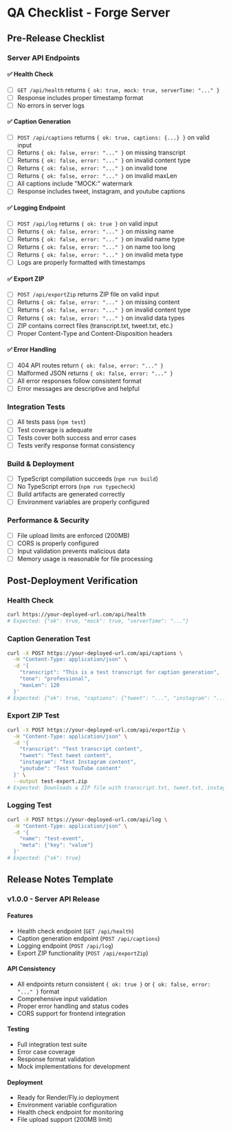 # QA Checklist - Forge Server

## Pre-Release Checklist

### Server API Endpoints

#### ✅ Health Check
- [ ] `GET /api/health` returns `{ ok: true, mock: true, serverTime: "..." }`
- [ ] Response includes proper timestamp format
- [ ] No errors in server logs

#### ✅ Caption Generation
- [ ] `POST /api/captions` returns `{ ok: true, captions: {...} }` on valid input
- [ ] Returns `{ ok: false, error: "..." }` on missing transcript
- [ ] Returns `{ ok: false, error: "..." }` on invalid content type
- [ ] Returns `{ ok: false, error: "..." }` on invalid tone
- [ ] Returns `{ ok: false, error: "..." }` on invalid maxLen
- [ ] All captions include "MOCK:" watermark
- [ ] Response includes tweet, instagram, and youtube captions

#### ✅ Logging Endpoint
- [ ] `POST /api/log` returns `{ ok: true }` on valid input
- [ ] Returns `{ ok: false, error: "..." }` on missing name
- [ ] Returns `{ ok: false, error: "..." }` on invalid name type
- [ ] Returns `{ ok: false, error: "..." }` on name too long
- [ ] Returns `{ ok: false, error: "..." }` on invalid meta type
- [ ] Logs are properly formatted with timestamps

#### ✅ Export ZIP
- [ ] `POST /api/exportZip` returns ZIP file on valid input
- [ ] Returns `{ ok: false, error: "..." }` on missing content
- [ ] Returns `{ ok: false, error: "..." }` on invalid content type
- [ ] Returns `{ ok: false, error: "..." }` on invalid data types
- [ ] ZIP contains correct files (transcript.txt, tweet.txt, etc.)
- [ ] Proper Content-Type and Content-Disposition headers

#### ✅ Error Handling
- [ ] 404 API routes return `{ ok: false, error: "..." }`
- [ ] Malformed JSON returns `{ ok: false, error: "..." }`
- [ ] All error responses follow consistent format
- [ ] Error messages are descriptive and helpful

### Integration Tests
- [ ] All tests pass (`npm test`)
- [ ] Test coverage is adequate
- [ ] Tests cover both success and error cases
- [ ] Tests verify response format consistency

### Build & Deployment
- [ ] TypeScript compilation succeeds (`npm run build`)
- [ ] No TypeScript errors (`npm run typecheck`)
- [ ] Build artifacts are generated correctly
- [ ] Environment variables are properly configured

### Performance & Security
- [ ] File upload limits are enforced (200MB)
- [ ] CORS is properly configured
- [ ] Input validation prevents malicious data
- [ ] Memory usage is reasonable for file processing

## Post-Deployment Verification

### Health Check
```bash
curl https://your-deployed-url.com/api/health
# Expected: {"ok": true, "mock": true, "serverTime": "..."}
```

### Caption Generation Test
```bash
curl -X POST https://your-deployed-url.com/api/captions \
  -H "Content-Type: application/json" \
  -d '{
    "transcript": "This is a test transcript for caption generation",
    "tone": "professional",
    "maxLen": 120
  }'
# Expected: {"ok": true, "captions": {"tweet": "...", "instagram": "...", "youtube": "..."}}
```

### Export ZIP Test
```bash
curl -X POST https://your-deployed-url.com/api/exportZip \
  -H "Content-Type: application/json" \
  -d '{
    "transcript": "Test transcript content",
    "tweet": "Test tweet content",
    "instagram": "Test Instagram content",
    "youtube": "Test YouTube content"
  }' \
  --output test-export.zip
# Expected: Downloads a ZIP file with transcript.txt, tweet.txt, instagram.txt, youtube.txt
```

### Logging Test
```bash
curl -X POST https://your-deployed-url.com/api/log \
  -H "Content-Type: application/json" \
  -d '{
    "name": "test-event",
    "meta": {"key": "value"}
  }'
# Expected: {"ok": true}
```

## Release Notes Template

### v1.0.0 - Server API Release

#### Features
- Health check endpoint (`GET /api/health`)
- Caption generation endpoint (`POST /api/captions`)
- Logging endpoint (`POST /api/log`)
- Export ZIP functionality (`POST /api/exportZip`)

#### API Consistency
- All endpoints return consistent `{ ok: true }` or `{ ok: false, error: "..." }` format
- Comprehensive input validation
- Proper error handling and status codes
- CORS support for frontend integration

#### Testing
- Full integration test suite
- Error case coverage
- Response format validation
- Mock implementations for development

#### Deployment
- Ready for Render/Fly.io deployment
- Environment variable configuration
- Health check endpoint for monitoring
- File upload support (200MB limit)
